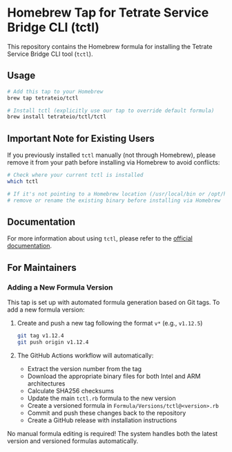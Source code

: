 # Homebrew Tap for Tetrate Service Bridge CLI (tctl)

This repository contains the Homebrew formula for installing the Tetrate Service Bridge CLI tool (`tctl`).

## Usage

```bash
# Add this tap to your Homebrew
brew tap tetrateio/tctl

# Install tctl (explicitly use our tap to override default formula)
brew install tetrateio/tctl/tctl
```

## Important Note for Existing Users

If you previously installed `tctl` manually (not through Homebrew), please remove it from your path before installing via Homebrew to avoid conflicts:

```bash
# Check where your current tctl is installed
which tctl

# If it's not pointing to a Homebrew location (/usr/local/bin or /opt/homebrew/bin),
# remove or rename the existing binary before installing via Homebrew
```

## Documentation

For more information about using `tctl`, please refer to the [official documentation](https://docs.tetrate.io/service-bridge/reference/cli/guide/).

## For Maintainers

### Adding a New Formula Version

This tap is set up with automated formula generation based on Git tags. To add a new formula version:

1. Create and push a new tag following the format `v*` (e.g., `v1.12.5`)
   ```bash
   git tag v1.12.4
   git push origin v1.12.4
   ```

2. The GitHub Actions workflow will automatically:
   - Extract the version number from the tag
   - Download the appropriate binary files for both Intel and ARM architectures
   - Calculate SHA256 checksums
   - Update the main `tctl.rb` formula to the new version
   - Create a versioned formula in `Formula/Versions/tctl@<version>.rb`
   - Commit and push these changes back to the repository
   - Create a GitHub release with installation instructions

No manual formula editing is required! The system handles both the latest version and versioned formulas automatically.
